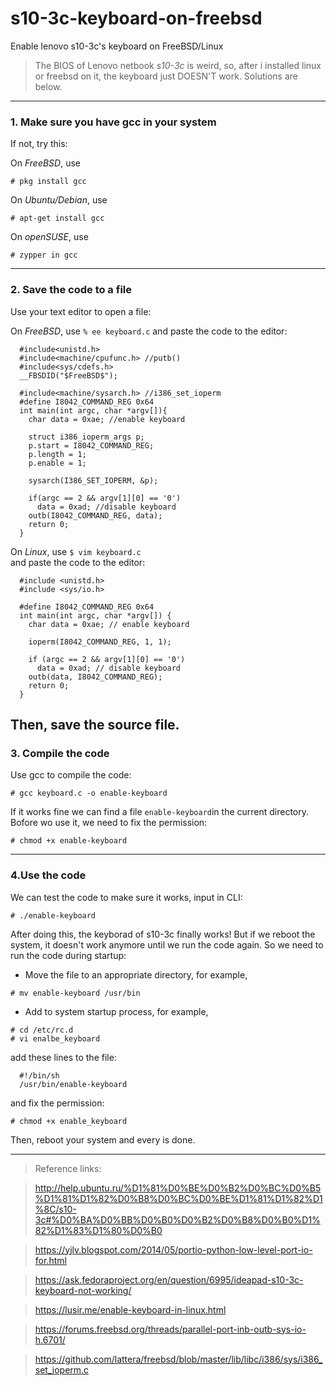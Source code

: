 # s10-3c-keyboard-on-freebsd

Enable lenovo s10-3c's keyboard on FreeBSD/Linux

> The BIOS of Lenovo netbook *s10-3c* is weird, so, after i installed linux or freebsd on it, the keyboard just DOESN'T work.
Solutions are below.
------
### 1. Make sure you have gcc in your system
If not, try this:

On *FreeBSD*, use 
```
# pkg install gcc
```
On *Ubuntu/Debian*, use 
```
# apt-get install gcc
```
On *openSUSE*, use 
```
# zypper in gcc
```
-----
### 2. Save the code to a file
Use your text editor to open a file:

On *FreeBSD*, use `% ee keyboard.c`
and paste the code to the editor:   

      #include<unistd.h>
      #include<machine/cpufunc.h> //putb()
      #include<sys/cdefs.h>
      __FBSDID("$FreeBSD$");

      #include<machine/sysarch.h> //i386_set_ioperm
      #define I8042_COMMAND_REG 0x64
      int main(int argc, char *argv[]){
        char data = 0xae; //enable keyboard

        struct i386_ioperm_args p;
        p.start = I8042_COMMAND_REG;
        p.length = 1;
        p.enable = 1;

        sysarch(I386_SET_IOPERM, &p);

        if(argc == 2 && argv[1][0] == '0')
          data = 0xad; //disable keyboard
        outb(I8042_COMMAND_REG, data);
        return 0;
      }

On *Linux*, use `$ vim keyboard.c`      
and paste the code to the editor:  

      #include <unistd.h>
      #include <sys/io.h>

      #define I8042_COMMAND_REG 0x64
      int main(int argc, char *argv[]) {
        char data = 0xae; // enable keyboard

        ioperm(I8042_COMMAND_REG, 1, 1);

        if (argc == 2 && argv[1][0] == '0')
          data = 0xad; // disable keyboard
        outb(data, I8042_COMMAND_REG);
        return 0;
      }

Then, save the source file.
------
### 3. Compile the code
Use gcc to compile the code:
```
# gcc keyboard.c -o enable-keyboard
```
If it works fine we can find a file `enable-keyboard`in the current directory. 
Bofore wo use it, we need to fix the permission:
```
# chmod +x enable-keyboard
```
------
### 4.Use the code
We can test the code to make sure it works, input in CLI:
```
# ./enable-keyboard
```
After doing this, the keyborad of s10-3c finally works!
But if we reboot the system, it doesn't work anymore until we run the code again.
So we need to run the code during startup:
* Move the file to an appropriate directory, for example,
```
# mv enable-keyboard /usr/bin
```
* Add to system startup process, for example,
```
# cd /etc/rc.d
# vi enalbe_keyboard
```
add these lines to the file:

      #!/bin/sh
      /usr/bin/enable-keyboard
 
 and fix the permission:
 ```
 # chmod +x enable_keyboard
 ```
Then, reboot your system and every is done.

------

> Reference links:

> http://help.ubuntu.ru/%D1%81%D0%BE%D0%B2%D0%BC%D0%B5%D1%81%D1%82%D0%B8%D0%BC%D0%BE%D1%81%D1%82%D1%8C/s10-3c#%D0%BA%D0%BB%D0%B0%D0%B2%D0%B8%D0%B0%D1%82%D1%83%D1%80%D0%B0

> https://yjlv.blogspot.com/2014/05/portio-python-low-level-port-io-for.html

> https://ask.fedoraproject.org/en/question/6995/ideapad-s10-3c-keyboard-not-working/

> https://lusir.me/enable-keyboard-in-linux.html

> https://forums.freebsd.org/threads/parallel-port-inb-outb-sys-io-h.6701/

> https://github.com/lattera/freebsd/blob/master/lib/libc/i386/sys/i386_set_ioperm.c










